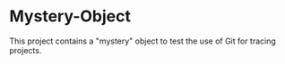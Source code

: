 # Mystery-Object
This project contains a "mystery" object to test the use of Git for tracing projects.
